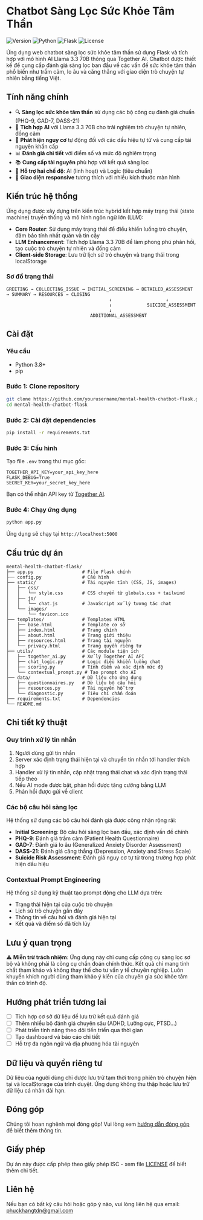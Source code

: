 # Chatbot Sàng Lọc Sức Khỏe Tâm Thần

![Version](https://img.shields.io/badge/version-1.0.0-blue.svg)
![Python](https://img.shields.io/badge/Python-3.8+-green.svg)
![Flask](https://img.shields.io/badge/Flask-2.3.3-red.svg)
![License](https://img.shields.io/badge/license-ISC-orange.svg)

Ứng dụng web chatbot sàng lọc sức khỏe tâm thần sử dụng Flask và tích hợp với mô hình AI Llama 3.3 70B thông qua Together AI. Chatbot được thiết kế để cung cấp đánh giá sàng lọc ban đầu về các vấn đề sức khỏe tâm thần phổ biến như trầm cảm, lo âu và căng thẳng với giao diện trò chuyện tự nhiên bằng tiếng Việt.

## Tính năng chính

- 🔍 **Sàng lọc sức khỏe tâm thần** sử dụng các bộ công cụ đánh giá chuẩn (PHQ-9, GAD-7, DASS-21)
- 🤖 **Tích hợp AI** với Llama 3.3 70B cho trải nghiệm trò chuyện tự nhiên, đồng cảm
- 🚨 **Phát hiện nguy cơ** tự động đối với các dấu hiệu tự tử và cung cấp tài nguyên khẩn cấp
- 📊 **Đánh giá chi tiết** với điểm số và mức độ nghiêm trọng
- 📚 **Cung cấp tài nguyên** phù hợp với kết quả sàng lọc
- 🚀 **Hỗ trợ hai chế độ**: AI (linh hoạt) và Logic (tiêu chuẩn)
- 📱 **Giao diện responsive** tương thích với nhiều kích thước màn hình

## Kiến trúc hệ thống

Ứng dụng được xây dựng trên kiến trúc hybrid kết hợp máy trạng thái (state machine) truyền thống và mô hình ngôn ngữ lớn (LLM):

- **Core Router**: Sử dụng máy trạng thái để điều khiển luồng trò chuyện, đảm bảo tính nhất quán và tin cậy
- **LLM Enhancement**: Tích hợp Llama 3.3 70B để làm phong phú phản hồi, tạo cuộc trò chuyện tự nhiên và đồng cảm
- **Client-side Storage**: Lưu trữ lịch sử trò chuyện và trạng thái trong localStorage

### Sơ đồ trạng thái

```
GREETING → COLLECTING_ISSUE → INITIAL_SCREENING → DETAILED_ASSESSMENT → SUMMARY → RESOURCES → CLOSING
                                      ↓                    ↓
                                      ↓             SUICIDE_ASSESSMENT
                                      ↓
                               ADDITIONAL_ASSESSMENT
```

## Cài đặt

### Yêu cầu

- Python 3.8+
- pip

### Bước 1: Clone repository

```bash
git clone https://github.com/yourusername/mental-health-chatbot-flask.git
cd mental-health-chatbot-flask
```

### Bước 2: Cài đặt dependencies

```bash
pip install -r requirements.txt
```

### Bước 3: Cấu hình

Tạo file `.env` trong thư mục gốc:

```
TOGETHER_API_KEY=your_api_key_here
FLASK_DEBUG=True
SECRET_KEY=your_secret_key_here
```

Bạn có thể nhận API key từ [Together AI](https://together.ai).

### Bước 4: Chạy ứng dụng

```bash
python app.py
```

Ứng dụng sẽ chạy tại `http://localhost:5000`

## Cấu trúc dự án

```
mental-health-chatbot-flask/
├── app.py                  # File Flask chính
├── config.py               # Cấu hình
├── static/                 # Tài nguyên tĩnh (CSS, JS, images)
│   ├── css/
│   │   └── style.css       # CSS chuyển từ globals.css + tailwind
│   ├── js/
│   │   └── chat.js         # JavaScript xử lý tương tác chat
│   └── images/
│       └── favicon.ico
├── templates/              # Templates HTML
│   ├── base.html           # Template cơ sở
│   ├── index.html          # Trang chính
│   ├── about.html          # Trang giới thiệu
│   ├── resources.html      # Trang tài nguyên
│   └── privacy.html        # Trang quyền riêng tư
├── utils/                  # Các module tiện ích
│   ├── together_ai.py      # Xử lý Together AI API
│   ├── chat_logic.py       # Logic điều khiển luồng chat
│   ├── scoring.py          # Tính điểm và xác định mức độ
│   └── contextual_prompt.py # Tạo prompt cho AI
├── data/                   # Dữ liệu cho ứng dụng
│   ├── questionnaires.py   # Dữ liệu bộ câu hỏi
│   ├── resources.py        # Tài nguyên hỗ trợ
│   └── diagnostic.py       # Tiêu chí chẩn đoán
├── requirements.txt        # Dependencies
└── README.md
```

## Chi tiết kỹ thuật

### Quy trình xử lý tin nhắn

1. Người dùng gửi tin nhắn
2. Server xác định trạng thái hiện tại và chuyển tin nhắn tới handler thích hợp
3. Handler xử lý tin nhắn, cập nhật trạng thái chat và xác định trạng thái tiếp theo
4. Nếu AI mode được bật, phản hồi được tăng cường bằng LLM
5. Phản hồi được gửi về client

### Các bộ câu hỏi sàng lọc

Hệ thống sử dụng các bộ câu hỏi đánh giá được công nhận rộng rãi:

- **Initial Screening**: Bộ câu hỏi sàng lọc ban đầu, xác định vấn đề chính
- **PHQ-9**: Đánh giá trầm cảm (Patient Health Questionnaire)
- **GAD-7**: Đánh giá lo âu (Generalized Anxiety Disorder Assessment)
- **DASS-21**: Đánh giá căng thẳng (Depression, Anxiety and Stress Scale)
- **Suicide Risk Assessment**: Đánh giá nguy cơ tự tử trong trường hợp phát hiện dấu hiệu

### Contextual Prompt Engineering

Hệ thống sử dụng kỹ thuật tạo prompt động cho LLM dựa trên:
- Trạng thái hiện tại của cuộc trò chuyện
- Lịch sử trò chuyện gần đây
- Thông tin về câu hỏi và đánh giá hiện tại
- Kết quả và điểm số đã tích lũy

## Lưu ý quan trọng

⚠️ **Miễn trừ trách nhiệm**: Ứng dụng này chỉ cung cấp công cụ sàng lọc sơ bộ và không phải là công cụ chẩn đoán chính thức. Kết quả chỉ mang tính chất tham khảo và không thay thế cho tư vấn y tế chuyên nghiệp. Luôn khuyến khích người dùng tham khảo ý kiến của chuyên gia sức khỏe tâm thần có trình độ.

## Hướng phát triển tương lai

- [ ] Tích hợp cơ sở dữ liệu để lưu trữ kết quả đánh giá
- [ ] Thêm nhiều bộ đánh giá chuyên sâu (ADHD, Lưỡng cực, PTSD...)
- [ ] Phát triển tính năng theo dõi tiến triển qua thời gian
- [ ] Tạo dashboard và báo cáo chi tiết
- [ ] Hỗ trợ đa ngôn ngữ và địa phương hóa tài nguyên

## Dữ liệu và quyền riêng tư

Dữ liệu của người dùng chỉ được lưu trữ tạm thời trong phiên trò chuyện hiện tại và localStorage của trình duyệt. Ứng dụng không thu thập hoặc lưu trữ dữ liệu cá nhân dài hạn.

## Đóng góp

Chúng tôi hoan nghênh mọi đóng góp! Vui lòng xem [hướng dẫn đóng góp](CONTRIBUTING.md) để biết thêm thông tin.

## Giấy phép

Dự án này được cấp phép theo giấy phép ISC - xem file [LICENSE](LICENSE) để biết thêm chi tiết.

## Liên hệ

Nếu bạn có bất kỳ câu hỏi hoặc góp ý nào, vui lòng liên hệ qua email: phuckhangtdn@gmail.com
